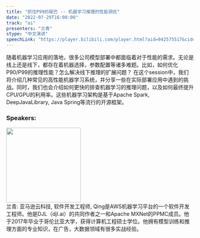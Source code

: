 ```yaml
---
title: "抓住P99的尾巴 -- 机器学习推理的性能调优"
date: "2022-07-29T16:00:00"
track: "ai"
presenters: "兰青"
stype: "中文演讲"
speechLink: "https://player.bilibili.com/player.html?aid=942575517&cid=817760221&page=1"
---
```

随着机器学习应用的落地，很多公司模型部署中都面临着对于性能的需求。无论是线上还是线下，都存在着机器选择，参数配置等诸多难题。比如，如何优化 P90/P99的推理性能？怎么解决线下推理的扩展问题？ 在这个session中，我们将介绍几种常见的高性能机器学习系统，并分享一些在实际部署应用中遇到的挑战。同时，我们也会介绍如何更快的排查机器学习的推理问题，以及如何最终提升CPU/GPU的利用率。这些机器学习架构是基于Apache Spark, DeepJavaLibrary, Java Spring等流行的开源框架。
 ### Speakers: 
 <img src="images/speaker/1027.png" width="200" /><br>兰青: 亚马逊云科技, 软件开发工程师, Qing是AWS机器学习平台的一个软件开发工程师。他是DJL（djl.ai）的共同作者之一和Apache MXNet的PPMC成员。他于2017年毕业于哥伦比亚大学，获得计算机工程硕士学位。他拥有模型训练和推理方面的专业知识，在广告，大数据领域有很多实战经验。

 